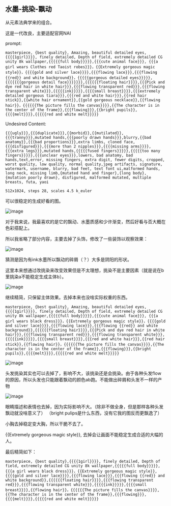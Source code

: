 ## 水墨-挑染-飘动

从元素法典学来的组合。

这是一代改良，主要适配官网NAI

prompt:

`masterpiece, {best quality}, Amazing, beautiful detailed eyes,{{{{1girl}}}}, finely detailed, Depth of field, extremely detailed CG unity 8k wallpaper,{{{{{full body}}}}},{{{cute animal face}}}, {{{a girl wears Clothes red Taoist robes}}}，{{Extremely gorgeous magic style}}，{{{{gold and silver lace}}}},{{{flowing lace}}},{{{flowing {{red}} and white background}}，{{{{{gorgeous detailed eyes}}}}},{{{{{{{gorgeous detail face}}}}}}},{{{{{{floating hair}}}},{{{Pick and dye red hair in white hair}}},{{{flowing transparent red}}},{{{flowing transparent white}}},{{{{{ink}}}}},{{{{small breast}}}},{{{extremely detailed gorgeous tiara}}},{{{red and white hair}}},{{red hair stick}},{{white hair ornament}},{{gold gorgeous necklace}},{{flowing hair}}，{{{{{{The picture fills the canvas}}}},{{The character is in the center of the frame}},{{{flowing}}},{{bright pupils}},{{{{melt}}}},{{{{{red and white melt}}}}}`

Undesired Content:

`{{{ugly}}},{{{duplicate}}},{{morbid}},{{mutilated}},{{{tranny}}},mutated hands,{{{poorly drawn hands}}},blurry,{{bad anatomy}},{{{bad proportions}}},extra limbs, cloned face,{{{disfigured}}},{{{more than 2 nipples}}},{{{{missing arms}}}},{{{extra legs}}},mutated hands,{{{{{fused fingers}}}}},{{{{{too many fingers}}}}},{{{unclear eyes}}},lowers, bad anatomy, bad hands,text,error, missing fingers, extra digit, fewer digits, cropped, worst quality, low quality, normal quality,jpeg artifacts, signature, watermark, username, blurry, bad feet, text font ui,malformed hands, long neck, missing limb,{mutated hand and finger},{long body},{mutation poorly drawn}, disfigured, malformed mutated, multiple breasts, futa, yaoi`

`512x1024, steps 28, scales 4.5 k_euler`

可以很稳定的生成好看的图。

![image](../pic_stoarge/NovelAi%20pic/masterpiece_best_quality_Amazing_beautiful_detailed_eyes1girl_fin_s-3911190404.png)

对于我来说，我最喜欢的是它的飘动、水墨质感和少许渐变，然后好看与否大概在色彩搭配上。

所以我省略了部分内容，主要去掉了头饰，修改了一些装饰以观察效果：

![image](../pic_stoarge/NovelAi%20pic/masterpiece,%20%7Bbest%20quality%7D,%20Amazing,%20beautiful%20detailed%20eyes,%7B%7B%7B%7B1girl%7D%7D%7D%7D,%20fin%20s-3472302588(1).png)

猜测是因为有ink水墨所以飘动的碎屑（？）大多是阴阳的形状。

这里本来想通过改挑染来改变效果但是不太理想，挑染不是主要因素（就是说在b里挑染a不能稳定生成主体b）。

![image](../pic_stoarge/NovelAi%20pic/masterpiece,%20%7Bbest%20quality%7D,%20Amazing,%20beautiful%20detailed%20eyes,%7B%7B%7B%7B1girl%7D%7D%7D%7D,%20fin%20s-1153725938.png)

继续精简，只保留主体效果。去掉本来也没啥实际权重的东西。

`masterpiece, {best quality}, Amazing, beautiful detailed eyes,{{{{1girl}}}}, finely detailed, Depth of field, extremely detailed CG unity 8k wallpaper,{{{{{full body}}}}},{{{cute animal face}}}, {{{a girl wears black dress}}}，{{Extremely gorgeous magic style}}，{{{{gold and silver lace}}}},{{{flowing lace}}},{{{flowing {{red}} and white background}},{{{{{{floating hair}}}},{{{Pick and dye red hair in white hair}}},{{{flowing transparent red}}},{{{flowing transparent white}}},{{{{{ink}}}}},{{{{small breast}}}},{{{red and white hair}}},{{red hair stick}},{{flowing hair}}，{{{{{{The picture fills the canvas}}}},{{The character is in the center of the frame}},{{{flowing}}},{{bright pupils}},{{{{melt}}}},{{{{{red and white melt}}}}}`

![image](../pic_stoarge/NovelAi%20pic/masterpiece,%20%7Bbest%20quality%7D,%20Amazing,%20beautiful%20detailed%20eyes,%7B%7B%7B%7B1girl%7D%7D%7D%7D,%20fin%20s-4022740224.png)

头发挑染其实也可以去掉了，影响不大，该挑染还是会挑染。由于各种头发flow的原因，所以头发也只能跟着飘动的颜色ab跑。不能做出碎屑和头发不一样的产物

![image](../pic_stoarge/NovelAi%20pic/masterpiece,%20%7Bbest%20quality%7D,%20Amazing,%20beautiful%20detailed%20eyes,%7B%7B%7B%7B1girl%7D%7D%7D%7D,%20fin%20s-3677403988.png)

眼睛描述和表情也去掉，因为实际影响不大。（除非不做全身，但是那样各种头发飘动就没啥意义了）
（bright pulips是什么东西，没有它我的图反而更飘逸了）

小胸去掉稳定变大胸，所以干脆不去了。

{{Extremely gorgeous magic style}}, 去掉会让画面不能稳定生成合适的大幅的人。

最后精简如下：

`masterpiece, {best quality},{{{{1girl}}}}, finely detailed, Depth of field, extremely detailed CG unity 8k wallpaper,{{{{{full body}}}}}, {{{a girl wears black dress}}}，{{Extremely gorgeous magic style}},{{{{gold and silver lace}}}},{{{flowing lace}}},{{{flowing {{red}} and white background}},{{{{{{floating hair}}}},{{{flowing transparent red}}},{{{flowing transparent white}}},{{{{{ink}}}}},{{{{small breast}}}},{{flowing hair}}，{{{{{{The picture fills the canvas}}}},{{The character is in the center of the frame}},{{{flowing}}},{{{{melt}}}},{{{{{red and white melt}}}}}`

